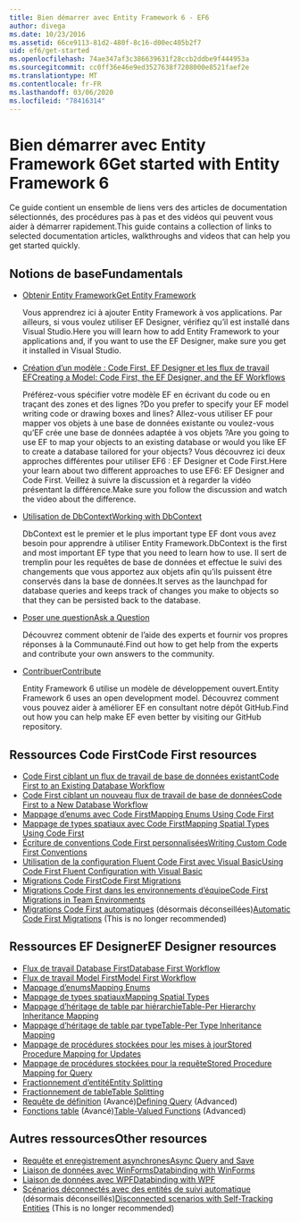 ```yaml
---
title: Bien démarrer avec Entity Framework 6 - EF6
author: divega
ms.date: 10/23/2016
ms.assetid: 66ce9113-81d2-480f-8c16-d00ec405b2f7
uid: ef6/get-started
ms.openlocfilehash: 74ae347af3c386639631f28ccb2ddbe9f444953a
ms.sourcegitcommit: cc0ff36e46e9ed3527638f7208000e8521faef2e
ms.translationtype: MT
ms.contentlocale: fr-FR
ms.lasthandoff: 03/06/2020
ms.locfileid: "78416314"
---
```

# <a name="get-started-with-entity-framework-6"></a><span data-ttu-id="6dca4-102">Bien démarrer avec Entity Framework 6</span><span class="sxs-lookup"><span data-stu-id="6dca4-102">Get started with Entity Framework 6</span></span>

<span data-ttu-id="6dca4-103">Ce guide contient un ensemble de liens vers des articles de documentation sélectionnés, des procédures pas à pas et des vidéos qui peuvent vous aider à démarrer rapidement.</span><span class="sxs-lookup"><span data-stu-id="6dca4-103">This guide contains a collection of links to selected documentation articles, walkthroughs and videos that can help you get started quickly.</span></span>

## <a name="fundamentals"></a><span data-ttu-id="6dca4-104">Notions de base</span><span class="sxs-lookup"><span data-stu-id="6dca4-104">Fundamentals</span></span>

* [<span data-ttu-id="6dca4-105">Obtenir Entity Framework</span><span class="sxs-lookup"><span data-stu-id="6dca4-105">Get Entity Framework</span></span>](~/ef6/fundamentals/install.md)

  <span data-ttu-id="6dca4-106">Vous apprendrez ici à ajouter Entity Framework à vos applications. Par ailleurs, si vous voulez utiliser EF Designer, vérifiez qu’il est installé dans Visual Studio.</span><span class="sxs-lookup"><span data-stu-id="6dca4-106">Here you will learn how to add Entity Framework to your applications and, if you want to use the EF Designer, make sure you get it installed in Visual Studio.</span></span>

* [<span data-ttu-id="6dca4-107">Création d’un modèle : Code First, EF Designer et les flux de travail EF</span><span class="sxs-lookup"><span data-stu-id="6dca4-107">Creating a Model: Code First, the EF Designer, and the EF Workflows</span></span>](~/ef6/modeling/index.md)

  <span data-ttu-id="6dca4-108">Préférez-vous spécifier votre modèle EF en écrivant du code ou en traçant des zones et des lignes ?</span><span class="sxs-lookup"><span data-stu-id="6dca4-108">Do you prefer to specify your EF model writing code or drawing boxes and lines?</span></span>
<span data-ttu-id="6dca4-109">Allez-vous utiliser EF pour mapper vos objets à une base de données existante ou voulez-vous qu’EF crée une base de données adaptée à vos objets ?</span><span class="sxs-lookup"><span data-stu-id="6dca4-109">Are you going to use EF to map your objects to an existing database or would you like EF to create a database tailored for your objects?</span></span>
<span data-ttu-id="6dca4-110">Vous découvrez ici deux approches différentes pour utiliser EF6 : EF Designer et Code First.</span><span class="sxs-lookup"><span data-stu-id="6dca4-110">Here your learn about two different approaches to use EF6: EF Designer and Code First.</span></span>
<span data-ttu-id="6dca4-111">Veillez à suivre la discussion et à regarder la vidéo présentant la différence.</span><span class="sxs-lookup"><span data-stu-id="6dca4-111">Make sure you follow the discussion and watch the video about the difference.</span></span>

* [<span data-ttu-id="6dca4-112">Utilisation de DbContext</span><span class="sxs-lookup"><span data-stu-id="6dca4-112">Working with DbContext</span></span>](~/ef6/fundamentals/working-with-dbcontext.md)

  <span data-ttu-id="6dca4-113">DbContext est le premier et le plus important type EF dont vous avez besoin pour apprendre à utiliser Entity Framework.</span><span class="sxs-lookup"><span data-stu-id="6dca4-113">DbContext is the first and most important EF type that you need to learn how to use.</span></span> <span data-ttu-id="6dca4-114">Il sert de tremplin pour les requêtes de base de données et effectue le suivi des changements que vous apportez aux objets afin qu’ils puissent être conservés dans la base de données.</span><span class="sxs-lookup"><span data-stu-id="6dca4-114">It serves as the launchpad for database queries and keeps track of changes you make to objects so that they can be persisted back to the database.</span></span>

* [<span data-ttu-id="6dca4-115">Poser une question</span><span class="sxs-lookup"><span data-stu-id="6dca4-115">Ask a Question</span></span>](~/ef6/resources/get-help.md)

  <span data-ttu-id="6dca4-116">Découvrez comment obtenir de l’aide des experts et fournir vos propres réponses à la Communauté.</span><span class="sxs-lookup"><span data-stu-id="6dca4-116">Find out how to get help from the experts and contribute your own answers to the community.</span></span>

* [<span data-ttu-id="6dca4-117">Contribuer</span><span class="sxs-lookup"><span data-stu-id="6dca4-117">Contribute</span></span>](https://github.com/aspnet/EntityFramework6/)

  <span data-ttu-id="6dca4-118">Entity Framework 6 utilise un modèle de développement ouvert.</span><span class="sxs-lookup"><span data-stu-id="6dca4-118">Entity Framework 6 uses an open development model.</span></span> <span data-ttu-id="6dca4-119">Découvrez comment vous pouvez aider à améliorer EF en consultant notre dépôt GitHub.</span><span class="sxs-lookup"><span data-stu-id="6dca4-119">Find out how you can help make EF even better by visiting our GitHub repository.</span></span>

## <a name="code-first-resources"></a><span data-ttu-id="6dca4-120">Ressources Code First</span><span class="sxs-lookup"><span data-stu-id="6dca4-120">Code First resources</span></span>

  - [<span data-ttu-id="6dca4-121">Code First ciblant un flux de travail de base de données existant</span><span class="sxs-lookup"><span data-stu-id="6dca4-121">Code First to an Existing Database Workflow</span></span>](~/ef6/modeling/code-first/workflows/existing-database.md)
  - [<span data-ttu-id="6dca4-122">Code First ciblant un nouveau flux de travail de base de données</span><span class="sxs-lookup"><span data-stu-id="6dca4-122">Code First to a New Database Workflow</span></span>](~/ef6/modeling/code-first/workflows/new-database.md)
  - [<span data-ttu-id="6dca4-123">Mappage d’enums avec Code First</span><span class="sxs-lookup"><span data-stu-id="6dca4-123">Mapping Enums Using Code First</span></span>](~/ef6/modeling/code-first/data-types/enums.md)
  - [<span data-ttu-id="6dca4-124">Mappage de types spatiaux avec Code First</span><span class="sxs-lookup"><span data-stu-id="6dca4-124">Mapping Spatial Types Using Code First</span></span>](~/ef6/modeling/code-first/data-types/spatial.md)
  - [<span data-ttu-id="6dca4-125">Écriture de conventions Code First personnalisées</span><span class="sxs-lookup"><span data-stu-id="6dca4-125">Writing Custom Code First Conventions</span></span>](~/ef6/modeling/code-first/conventions/custom.md)
  - [<span data-ttu-id="6dca4-126">Utilisation de la configuration Fluent Code First avec Visual Basic</span><span class="sxs-lookup"><span data-stu-id="6dca4-126">Using Code First Fluent Configuration with Visual Basic</span></span>](~/ef6/modeling/code-first/fluent/vb.md)
  - [<span data-ttu-id="6dca4-127">Migrations Code First</span><span class="sxs-lookup"><span data-stu-id="6dca4-127">Code First Migrations</span></span>](~/ef6/modeling/code-first/migrations/index.md)
  - [<span data-ttu-id="6dca4-128">Migrations Code First dans les environnements d’équipe</span><span class="sxs-lookup"><span data-stu-id="6dca4-128">Code First Migrations in Team Environments</span></span>](~/ef6/modeling/code-first/migrations/teams.md)
  - <span data-ttu-id="6dca4-129">[Migrations Code First automatiques](~/ef6/modeling/code-first/migrations/automatic.md) (désormais déconseillées)</span><span class="sxs-lookup"><span data-stu-id="6dca4-129">[Automatic Code First Migrations](~/ef6/modeling/code-first/migrations/automatic.md) (This is no longer recommended)</span></span>

## <a name="ef-designer-resources"></a><span data-ttu-id="6dca4-130">Ressources EF Designer</span><span class="sxs-lookup"><span data-stu-id="6dca4-130">EF Designer resources</span></span>
  - [<span data-ttu-id="6dca4-131">Flux de travail Database First</span><span class="sxs-lookup"><span data-stu-id="6dca4-131">Database First Workflow</span></span>](~/ef6/modeling/designer/workflows/database-first.md)
  - [<span data-ttu-id="6dca4-132">Flux de travail Model First</span><span class="sxs-lookup"><span data-stu-id="6dca4-132">Model First Workflow</span></span>](~/ef6/modeling/designer/workflows/model-first.md)
  - [<span data-ttu-id="6dca4-133">Mappage d’enums</span><span class="sxs-lookup"><span data-stu-id="6dca4-133">Mapping Enums</span></span>](~/ef6/modeling/designer/data-types/enums.md)
  - [<span data-ttu-id="6dca4-134">Mappage de types spatiaux</span><span class="sxs-lookup"><span data-stu-id="6dca4-134">Mapping Spatial Types</span></span>](~/ef6/modeling/designer/data-types/spatial.md)
  - [<span data-ttu-id="6dca4-135">Mappage d’héritage de table par hiérarchie</span><span class="sxs-lookup"><span data-stu-id="6dca4-135">Table-Per Hierarchy Inheritance Mapping</span></span>](~/ef6/modeling/designer/inheritance/tph.md)
  - [<span data-ttu-id="6dca4-136">Mappage d’héritage de table par type</span><span class="sxs-lookup"><span data-stu-id="6dca4-136">Table-Per Type Inheritance Mapping</span></span>](~/ef6/modeling/designer/inheritance/tpt.md)
  - [<span data-ttu-id="6dca4-137">Mappage de procédures stockées pour les mises à jour</span><span class="sxs-lookup"><span data-stu-id="6dca4-137">Stored Procedure Mapping for Updates</span></span>](~/ef6/modeling/designer/stored-procedures/cud.md)
  - [<span data-ttu-id="6dca4-138">Mappage de procédures stockées pour la requête</span><span class="sxs-lookup"><span data-stu-id="6dca4-138">Stored Procedure Mapping for Query</span></span>](~/ef6/modeling/designer/stored-procedures/query.md)
  - [<span data-ttu-id="6dca4-139">Fractionnement d’entité</span><span class="sxs-lookup"><span data-stu-id="6dca4-139">Entity Splitting</span></span>](~/ef6/modeling/designer/entity-splitting.md)
  - [<span data-ttu-id="6dca4-140">Fractionnement de table</span><span class="sxs-lookup"><span data-stu-id="6dca4-140">Table Splitting</span></span>](~/ef6/modeling/designer/table-splitting.md)
  - <span data-ttu-id="6dca4-141">[Requête de définition](~/ef6/modeling/designer/advanced/defining-query.md) (Avancé)</span><span class="sxs-lookup"><span data-stu-id="6dca4-141">[Defining Query](~/ef6/modeling/designer/advanced/defining-query.md) (Advanced)</span></span>
  - <span data-ttu-id="6dca4-142">[Fonctions table](~/ef6/modeling/designer/advanced/tvfs.md) (Avancé)</span><span class="sxs-lookup"><span data-stu-id="6dca4-142">[Table-Valued Functions](~/ef6/modeling/designer/advanced/tvfs.md) (Advanced)</span></span>

## <a name="other-resources"></a><span data-ttu-id="6dca4-143">Autres ressources</span><span class="sxs-lookup"><span data-stu-id="6dca4-143">Other resources</span></span>
  - [<span data-ttu-id="6dca4-144">Requête et enregistrement asynchrones</span><span class="sxs-lookup"><span data-stu-id="6dca4-144">Async Query and Save</span></span>](~/ef6/fundamentals/async.md)
  - [<span data-ttu-id="6dca4-145">Liaison de données avec WinForms</span><span class="sxs-lookup"><span data-stu-id="6dca4-145">Databinding with WinForms</span></span>](~/ef6/fundamentals/databinding/winforms.md)
  - [<span data-ttu-id="6dca4-146">Liaison de données avec WPF</span><span class="sxs-lookup"><span data-stu-id="6dca4-146">Databinding with WPF</span></span>](~/ef6/fundamentals/databinding/wpf.md)
  - <span data-ttu-id="6dca4-147">[Scénarios déconnectés avec des entités de suivi automatique](~/ef6/fundamentals/disconnected-entities/self-tracking-entities/walkthrough.md) (désormais déconseillés)</span><span class="sxs-lookup"><span data-stu-id="6dca4-147">[Disconnected scenarios with Self-Tracking Entities](~/ef6/fundamentals/disconnected-entities/self-tracking-entities/walkthrough.md) (This is no longer recommended)</span></span>
